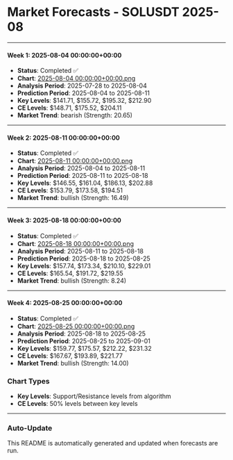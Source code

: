 # Market Forecasts - SOLUSDT 2025-08

---

#### Week 1: 2025-08-04 00:00:00+00:00
- **Status**: Completed ✅
- **Chart**: <a href="./2025-08-04 00:00:00+00:00.png">2025-08-04 00:00:00+00:00.png</a>
- **Analysis Period**: 2025-07-28 to 2025-08-04
- **Prediction Period**: 2025-08-04 to 2025-08-11
- **Key Levels**: $141.71, $155.72, $195.32, $212.90
- **CE Levels**: $148.71, $175.52, $204.11
- **Market Trend**: bearish (Strength: 20.65)

---

#### Week 2: 2025-08-11 00:00:00+00:00
- **Status**: Completed ✅
- **Chart**: <a href="./2025-08-11 00:00:00+00:00.png">2025-08-11 00:00:00+00:00.png</a>
- **Analysis Period**: 2025-08-04 to 2025-08-11
- **Prediction Period**: 2025-08-11 to 2025-08-18
- **Key Levels**: $146.55, $161.04, $186.13, $202.88
- **CE Levels**: $153.79, $173.58, $194.51
- **Market Trend**: bullish (Strength: 16.49)

---

#### Week 3: 2025-08-18 00:00:00+00:00
- **Status**: Completed ✅
- **Chart**: <a href="./2025-08-18 00:00:00+00:00.png">2025-08-18 00:00:00+00:00.png</a>
- **Analysis Period**: 2025-08-11 to 2025-08-18
- **Prediction Period**: 2025-08-18 to 2025-08-25
- **Key Levels**: $157.74, $173.34, $210.10, $229.01
- **CE Levels**: $165.54, $191.72, $219.55
- **Market Trend**: bullish (Strength: 8.24)

---

#### Week 4: 2025-08-25 00:00:00+00:00
- **Status**: Completed ✅
- **Chart**: <a href="./2025-08-25 00:00:00+00:00.png">2025-08-25 00:00:00+00:00.png</a>
- **Analysis Period**: 2025-08-18 to 2025-08-25
- **Prediction Period**: 2025-08-25 to 2025-09-01
- **Key Levels**: $159.77, $175.57, $212.22, $231.32
- **CE Levels**: $167.67, $193.89, $221.77
- **Market Trend**: bullish (Strength: 14.00)

### Chart Types

- **Key Levels**: Support/Resistance levels from algorithm
- **CE Levels**: 50% levels between key levels

---

### Auto-Update

This README is automatically generated and updated when forecasts are run.
